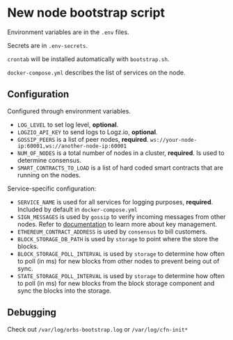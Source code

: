 # New node bootstrap script

Environment variables are in the `.env` files.

Secrets are in `.env-secrets`.

`crontab` will be installed automatically with `bootstrap.sh`.

`docker-compose.yml` describes the list of services on the node.

## Configuration

Configured through environment variables.

* `LOG_LEVEL` to set log level, **optional**.
* `LOGZIO_API_KEY` to send logs to Logz.io, **optional**.
* `GOSSIP_PEERS` is a list of peer nodes, **required**. `ws://your-node-ip:60001,ws://another-node-ip:60001`
* `NUM_OF_NODES` is a total number of nodes in a cluster, **required**. Is used to determine consensus.
* `SMART_CONTRACTS_TO_LOAD` is a list of hard coded smart contracts that are running on the nodes.

Service-specific configuration:

* `SERVICE_NAME` is used for all services for logging purposes, **required**. Included by default in `docker-compose.yml`
* `SIGN_MESSAGES` is used by `gossip` to verify incoming messages from other nodes. Refer to [documentation](../README.md) to learn more about key management.
* `ETHEREUM_CONTRACT_ADDRESS` is used by `consensus` to bill customers.
* `BLOCK_STORAGE_DB_PATH` is used by `storage` to point where the store the blocks.
* `BLOCK_STORAGE_POLL_INTERVAL` is used by `storage` to determine how often to poll (in ms) for new blocks from other nodes to prevent being out of sync.
* `STATE_STORAGE_POLL_INTERVAL` is used by `storage` to determine how often to poll (in ms) for new blocks from the block storage component and sync the blocks into the storage.

## Debugging

Check out `/var/log/orbs-bootstrap.log` or `/var/log/cfn-init*`
